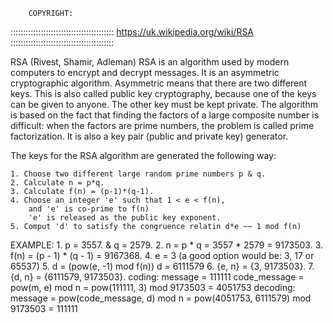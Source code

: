 		COPYRIGHT:
:::::::::::::::::::::::::::::::::::::::::
	https://uk.wikipedia.org/wiki/RSA
:::::::::::::::::::::::::::::::::::::::::


RSA (Rivest, Shamir, Adleman)
RSA is an algorithm used by modern computers to encrypt and decrypt messages.
It is an asymmetric cryptographic algorithm. Asymmetric means that there are two different keys.
This is also called public key cryptography, because one of the keys can be given to anyone.
The other key must be kept private.
The algorithm is based on the fact that finding the factors of a large composite number is difficult:
when the factors are prime numbers, the problem is called prime factorization.
It is also a key pair (public and private key) generator.

The keys for the RSA algorithm are generated the following way:

	1. Choose two different large random prime numbers p & q.
	2. Calculate n = p*q.
	3. Calculate f(n) = (p-1)*(q-1).
	4. Choose an integer 'e' such that 1 < e < f(n),
		and 'e' is co-prime to f(n)
		'e' is released as the public key exponent.
	5. Comput 'd' to satisfy the congruence relatin d*e ~~ 1 mod f(n)

EXAMPLE:
	1. p = 3557. & q = 2579.
	2. n = p * q = 3557 * 2579 = 9173503.
	3. f(n) = (p - 1) * (q - 1) = 9167368.
	4. e = 3 (a good option would be:  3, 17 or 65537)
	5. d = (pow(e, -1) mod f(n))
	   d = 6111579
	6. {e, n} = {3, 9173503}.
	7. {d, n} = {6111579, 9173503}.
   coding:
	message = 111111
	code_message = pow(m, e) mod n =
				   pow(111111, 3) mod 9173503
				   = 4051753
   decoding:
	message = pow(code_message, d) mod n
	= pow(4051753, 6111579) mod 9173503
	= 111111
